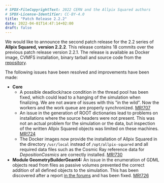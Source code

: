 ```yaml
---
# SPDX-FileCopyrightText: 2022 CERN and the Allpix Squared authors
# SPDX-License-Identifier: CC-BY-4.0
title: "Patch Release 2.2.2"
date: 2022-04-01T14:47:14+02:00
draft: false
---
```


We would like to announce the second patch release for the 2.2 series of **Allpix Squared, version 2.2.2**.
This release contains 18 commits over the previous patch release version 2.2.1.
The release is available as Docker image, CVMFS installation, binary tarball and source code from the [repository](https://gitlab.cern.ch/allpix-squared/allpix-squared/).

The following issues have been resolved and improvements have been made:
<!--more-->

* **Core**
   * A possible deadlock/race condition in the thread pool has been fixed, which could lead to a hanging of the simulation when finalizing. We are not aware of issues with this "in the wild". Now the workers and the work queue are properly synchronized. [MR!707](https://gitlab.cern.ch/allpix-squared/allpix-squared/-/merge_requests/707)
   * An issue in the generation of ROOT dictionaries lead to problems on installations where the source headers were not present. This was not an actual problem for the simulation or the data, but inspection of the written Allpix Squared objects was limited on these machines. [MR!724](https://gitlab.cern.ch/allpix-squared/allpix-squared/-/merge_requests/724)
   * The Docker images now provide the installation of Allpix Squared in the directory `/usr/local` instead of `/opt/allpix-squared` and all required data files such as the Cosmic Ray reference data for *DepositionCosmics* are correctly installed. [MR!730](https://gitlab.cern.ch/allpix-squared/allpix-squared/-/merge_requests/730)
* **Module GeometryBuilderGeant4:** An issue in the enumeration of GDML objects read from files as passive volumes prevented the correct addition of all defined objects to the simulation. This has been discovered after a report [in the forums](https://allpix-squared-forum.web.cern.ch/t/geometrybuildergeant4-module-passive-volumes-in-gdml-question-issue/275) and has been fixed. [MR!726](https://gitlab.cern.ch/allpix-squared/allpix-squared/-/merge_requests/726)
